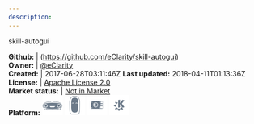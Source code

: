 ```yaml
---
description: 
---
```

skill-autogui



**Github:** | (https://github.com/eClarity/skill-autogui)  
**Owner:** | [@eClarity](https://github.com/eClarity)  
**Created:** | 2017-06-28T03:11:46Z  **Last updated:** 2018-04-11T01:13:36Z  
**License:** | [Apache License 2.0](https://api.github.com/licenses/apache-2.0)  
**Market status:** | [Not in Market](https://market.mycroft.ai/skill/)  
**Platform:**   ![](.gitbook/assets/mark-1-icon.png)  ![](.gitbook/assets/mark-2-icon.png)  ![](.gitbook/assets/picroft-icon.png)  ![](.gitbook/assets/kde.png)   
